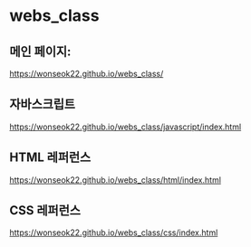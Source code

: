 # webs_class

## 메인 페이지:
https://wonseok22.github.io/webs_class/

## 자바스크립트
https://wonseok22.github.io/webs_class/javascript/index.html

## HTML 레퍼런스
https://wonseok22.github.io/webs_class/html/index.html

## CSS 레퍼런스
https://wonseok22.github.io/webs_class/css/index.html

